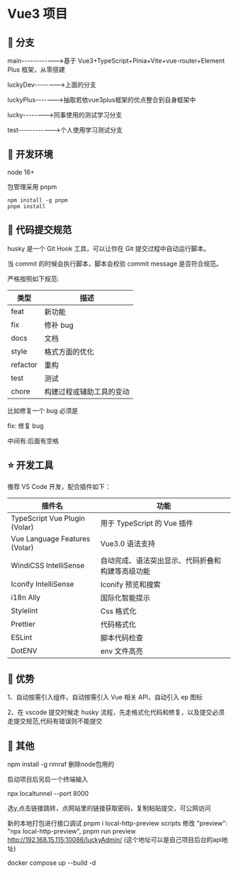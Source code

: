 # Vue3 项目

## 🐑 分支

main------------>基于 Vue3+TypeScript+Pinia+Vite+vue-router+Element Plus 框架，从零搭建

luckyDev-------->上面的分支

luckyPlus------->抽取若依vue3plus框架的优点整合到自身框架中

lucky-------->同事使用的测试学习分支

test------------>个人使用学习测试分支

## 🐶 开发环境

node 16+

包管理采用 pnpm

```shell
npm install -g pnpm
pnpm install
```

## 🐯 代码提交规范

husky 是一个 Git Hook 工具，可以让你在 Git 提交过程中自动运行脚本。

当 commit 的时候会执行脚本，脚本会校验 commit message 是否符合规范。

严格按照如下规范:

| 类型     | 描述                     |
| -------- | ------------------------ |
| feat     | 新功能                   |
| fix      | 修补 bug                 |
| docs     | 文档                     |
| style    | 格式方面的优化           |
| refactor | 重构                     |
| test     | 测试                     |
| chore    | 构建过程或辅助工具的变动 |

比如修复一个 bug 必须是

fix: 修复 bug

中间有:后面有空格

## ⭐️ 开发工具

推荐 VS Code 开发，配合插件如下：

| 插件名                        | 功能                                             |
| ----------------------------- | ------------------------------------------------ |
| TypeScript Vue Plugin (Volar) | 用于 TypeScript 的 Vue 插件                      |
| Vue Language Features (Volar) | Vue3.0 语法支持                                  |
| WindiCSS IntelliSense         | 自动完成、语法突出显示、代码折叠和构建等高级功能 |
| Iconify IntelliSense          | Iconify 预览和搜索                               |
| i18n Ally                     | 国际化智能提示                                   |
| Stylelint                     | Css 格式化                                       |
| Prettier                      | 代码格式化                                       |
| ESLint                        | 脚本代码检查                                     |
| DotENV                        | env 文件高亮                                     |

## 🚀 优势

1、自动按需引入组件，自动按需引入 Vue 相关 API，自动引入 ep 图标

2、在 vscode 提交时候走 husky 流程，先走格式化代码和修复，以及提交必须走提交规范,代码有错误则不能提交

## 🐷 其他

npm install -g rimraf
删除node包用的

启动项目后另启一个终端输入

npx localtunnel --port 8000

选y,点击链接跳转，点网站里的链接获取密码，复制粘贴提交，可公网访问

新的本地打包进行接口调试
pnpm i local-http-preview
scripts 修改 "preview": "npx local-http-preview",
pnpm run preview http://192.168.15.115:10086/luckyAdmin/ (这个地址可以是自己项目后台的api地址)

docker compose up --build -d
